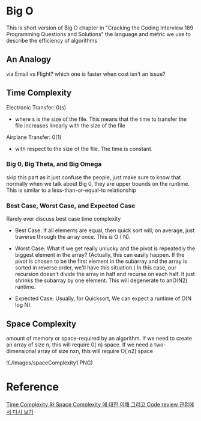 # Big O
This is short version of Big O chapter in "Cracking the Coding Interview 189 Programming Questions and Solutions" 
the language and metric we use to describe the efficiency of algorithms 

## An Analogy
via Email vs Flight? which one is faster when cost isn't an issue?

## Time Complexity

Electronic Transfer: 0(s)
- where s is the size of the file. This means that the time to transfer the file increases linearly with the size of the file

Airplane Transfer: 0(1)
- with respect to the size of the file. The time is constant.

### Big 0, Big Theta, and Big Omega
skip this part as it just confuse the people, just make sure to know that normally when we talk about Big 0, they are upper
bounds on the runtime. This is similar to a less-than-or-equal-to relationship  

### Best Case, Worst Case, and Expected Case
Rarely ever discuss best case time complexity

- Best Case: If all elements are equal, then quick sort will, on average, just traverse through the array once.
This is O ( N). 

- Worst Case: What if we get really unlucky and the pivot is repeatedly the biggest element in the array?
(Actually, this can easily happen. If the pivot is chosen to be the first element in the subarray and the
array is sorted in reverse order, we'll have this situation.) In this case, our recursion doesn't divide the
array in half and recurse on each half. It just shrinks the subarray by one element. This will degenerate
to anO(N2) runtime.

- Expected Case: Usually, for Quicksort, We can expect a runtime of O(N log N).

## Space Complexity
amount of memory or space-required by an algorithm. If we need to create an array of size n, this will
require 0( n) space. If we need a two-dimensional array of size nxn, this will require O( n2) space

!(./Images/spaceComplexity1.PNG)


# Reference

[Time Complexity 와 Space Complexity 에 대한 이해 그리고 Code review 관점에서 다시 보기](https://hoseockchoi.wordpress.com/2019/04/05/time-complexity-%ec%99%80-space-complexity-%ec%97%90-%eb%8c%80%ed%95%9c-%ec%9d%b4%ed%95%b4-%ea%b7%b8%eb%a6%ac%ea%b3%a0-code-review-%ea%b4%80%ec%a0%90%ec%97%90%ec%84%9c-%eb%8b%a4%ec%8b%9c-%eb%b3%b4/)
